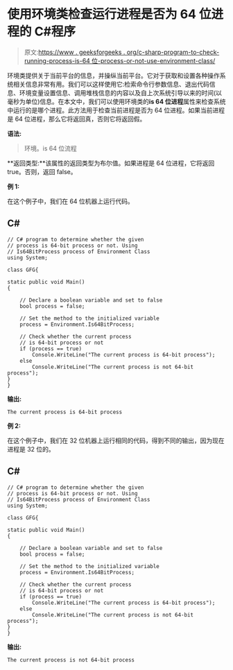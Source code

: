 # 使用环境类检查运行进程是否为 64 位进程的 C#程序

> 原文:[https://www . geeksforgeeks . org/c-sharp-program-to-check-running-process-is-64 位-process-or-not-use-environment-class/](https://www.geeksforgeeks.org/c-sharp-program-to-check-whether-running-process-is-64-bit-process-or-not-using-environment-class/)

环境类提供关于当前平台的信息，并操纵当前平台。它对于获取和设置各种操作系统相关信息非常有用。我们可以这样使用它:检索命令行参数信息、退出代码信息、环境变量设置信息、调用堆栈信息的内容以及自上次系统引导以来的时间(以毫秒为单位)信息。在本文中，我们可以使用环境类的**is 64 位进程**属性来检查系统中运行的是哪个进程。此方法用于检查当前进程是否为 64 位进程。如果当前进程是 64 位进程，那么它将返回真，否则它将返回假。

**语法:**

> 环境。is 64 位流程

**返回类型:**该属性的返回类型为布尔值。如果进程是 64 位进程，它将返回 true。否则，返回 false。

**例 1:**

在这个例子中，我们在 64 位机器上运行代码。

## C#

```
// C# program to determine whether the given 
// process is 64-bit process or not. Using 
// Is64BitProcess process of Environment Class
using System;

class GFG{

static public void Main()
{

    // Declare a boolean variable and set to false
    bool process = false;

    // Set the method to the initialized variable
    process = Environment.Is64BitProcess;

    // Check whether the current process 
    // is 64-bit process or not
    if (process == true)
        Console.WriteLine("The current process is 64-bit process");
    else
        Console.WriteLine("The current process is not 64-bit process");
}
}
```

**输出:**

```
The current process is 64-bit process
```

**例 2:**

在这个例子中，我们在 32 位机器上运行相同的代码，得到不同的输出，因为现在进程是 32 位的。

## C#

```
// C# program to determine whether the given 
// process is 64-bit process or not. Using 
// Is64BitProcess process of Environment Class
using System;

class GFG{

static public void Main()
{

    // Declare a boolean variable and set to false
    bool process = false;

    // Set the method to the initialized variable
    process = Environment.Is64BitProcess;

    // Check whether the current process 
    // is 64-bit process or not
    if (process == true)
        Console.WriteLine("The current process is 64-bit process");
    else
        Console.WriteLine("The current process is not 64-bit process");
}
}
```

**输出:**

```
The current process is not 64-bit process
```